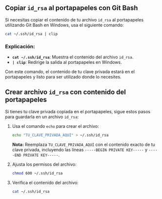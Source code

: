 
## Copiar `id_rsa` al portapapeles con Git Bash

Si necesitas copiar el contenido de tu archivo `id_rsa` al portapapeles utilizando Git Bash en Windows, usa el siguiente comando:

```bash
cat ~/.ssh/id_rsa | clip
```

### Explicación:
- **`cat ~/.ssh/id_rsa`**: Muestra el contenido del archivo `id_rsa`.
- **`| clip`**: Redirige la salida al portapapeles en Windows.

Con este comando, el contenido de tu clave privada estará en el portapapeles y listo para ser utilizado donde lo necesites.



## Crear archivo `id_rsa` con contenido del portapapeles
Si tienes tu clave privada copiada en el portapapeles, sigue estos pasos para guardarla en un archivo `id_rsa`:

1. Usa el comando `echo` para crear el archivo:

   ```bash
   echo "TU_CLAVE_PRIVADA_AQUÍ" > ~/.ssh/id_rsa
   ```

   **Nota:** Reemplaza `TU_CLAVE_PRIVADA_AQUÍ` con el contenido exacto de tu clave privada, incluyendo las líneas `-----BEGIN PRIVATE KEY-----` y `-----END PRIVATE KEY-----`.

2. Ajusta los permisos del archivo:

   ```bash
   chmod 600 ~/.ssh/id_rsa
   ```

3. Verifica el contenido del archivo:

   ```bash
   cat ~/.ssh/id_rsa
   ```